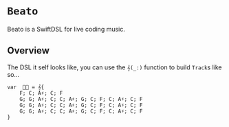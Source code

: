 # ``Beato``

Beato is a SwiftDSL for live coding music. 

## Overview

The DSL it self looks like, you can use the ``𝄞(_:)`` function to build ``Track``s like so...
```
var  📲🎶 = 𝄞{
    F; C; A♯; C; F
    G; G; A♯; C; C; A♯; G; C; F; C; A♯; C; F
    G; G; A♯; C; C; A♯; G; C; F; C; A♯; C; F
    G; G; A♯; C; C; A♯; G; C; F; C; A♯; C; F
}
```
